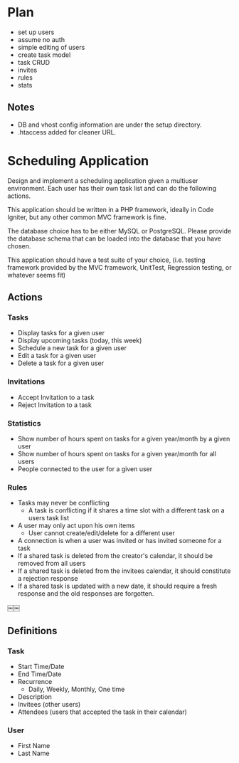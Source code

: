 
# Plan

* set up users
* assume no auth
* simple editing of users
* create task model
* task CRUD
* invites
* rules
* stats


## Notes
 * DB and vhost config information are under the setup directory.
 * .htaccess added for cleaner URL.

# Scheduling Application

Design and implement a scheduling application given a multiuser environment. Each user has their own task list and can do the following actions.

This application should be written in a PHP framework, ideally in Code Igniter, but any other common MVC framework is fine.

The database choice has to be either MySQL or PostgreSQL. Please provide the database schema that can be loaded into the database that you have chosen.

This application should have a test suite of your choice, (i.e. testing framework provided by the MVC framework, UnitTest, Regression testing, or whatever seems fit)

## Actions

### Tasks

* Display tasks for a given user
* Display upcoming tasks (today, this week)
* Schedule a new task for a given user
* Edit a task for a given user
* Delete a task for a given user

### Invitations

* Accept Invitation to a task
* Reject Invitation to a task

### Statistics

* Show number of hours spent on tasks for a given year/month by a given user
* Show number of hours spent on tasks for a given year/month for all users
* People connected to the user for a given user 

### Rules

* Tasks may never be conflicting
    * A task is conflicting if it shares a time slot with a different task on a users task list
* A user may only act upon his own items
    * User cannot create/edit/delete for a different user
* A connection is when a user was invited or has invited someone for a task
* If a shared task is deleted from the creator's calendar, it should be removed from all users
* If a shared task is deleted from the invitees calendar, it should constitute a rejection response
* If a shared task is updated with a new date, it should require a fresh response and the old responses are forgotten.

￼￼
## Definitions

### Task

* Start Time/Date
* End Time/Date
* Recurrence
    * Daily, Weekly, Monthly, One time
* Description
* Invitees (other users)
* Attendees (users that accepted the task in their calendar)

### User

* First Name
* Last Name

